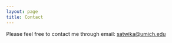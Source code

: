 ```yaml
---
layout: page
title: Contact
---
```


Please feel free to contact me through email: satwika@umich.edu



